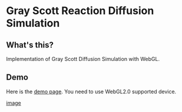 # Gray Scott Reaction Diffusion Simulation

## What's this?

Implementation of Gray Scott Diffusion Simulation with WebGL.

## Demo 

Here is the [demo page](https://tai5863.github.io/GrayScott/index.html). You need to use WebGL2.0 supported device.

[image](https://github.com/tai5863/GrayScott/blob/master/images/GrayScott.gif)
